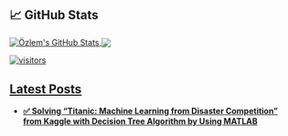 ## &#x1f4c8; GitHub Stats


<a href="https://github.com/ozlemkorpe/ozlemkorpe">
  <img align="center" src="https://github-readme-stats.vercel.app/api?username=ozlemkorpe&show_icons=true&line_height=33&count_private=true&title_color=000000&text_color=000000&icon_color=ffff00&bg_color=FFFFFF" alt="Özlem's GitHub Stats" />
</a>

<a href="https://github.com/ozlemkorpe/ozlemkorpe">
  <img align="center" src="https://github-readme-stats.vercel.app/api/top-langs/?username=ozlemkorpe&html&title_color=000000&text_color=000000&icon_color=2bbc8a&bg_color=#FFFFFF" />
</>

![visitors](https://visitor-badge.glitch.me/badge?page_id=page.id)
## Latest Posts

<ul>
  <li><a href="https://www.linkedin.com/pulse/solving-titanic-machine-learning-from-disaster-kaggle-%25C3%25B6zlem-k%25C3%25B6rpe/?trackingId=XaUK3l2u3DaMEKBHMNJ%2Bvw%3D%3D"><b>✅ Solving “Titanic: Machine Learning from Disaster Competition” from Kaggle with Decision Tree Algorithm by Using MATLAB</b></a></li>
</ul>

